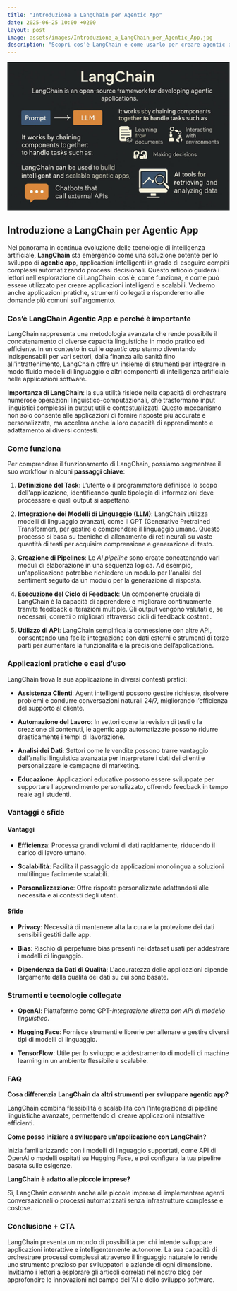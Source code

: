 ```yaml
---
title: "Introduzione a LangChain per Agentic App"
date: 2025-06-25 10:00 +0200
layout: post
image: assets/images/Introduzione_a_LangChain_per_Agentic_App.jpg
description: "Scopri cos'è LangChain e come usarlo per creare agentic app intelligenti e scalabili; una guida completa per chi vuole innovare con sviluppo AI."
---
```


![Introduzione a LangChain per Agentic App](assets/images/Introduzione_a_LangChain_per_Agentic_App.jpg)

## Introduzione a LangChain per Agentic App

Nel panorama in continua evoluzione delle tecnologie di intelligenza artificiale, **LangChain** sta emergendo come una soluzione potente per lo sviluppo di **agentic app**, applicazioni intelligenti in grado di eseguire compiti complessi automatizzando processi decisionali. Questo articolo guiderà i lettori nell'esplorazione di LangChain: cos'è, come funziona, e come può essere utilizzato per creare applicazioni intelligenti e scalabili. Vedremo anche applicazioni pratiche, strumenti collegati e risponderemo alle domande più comuni sull'argomento. 

### Cos’è LangChain Agentic App e perché è importante

LangChain rappresenta una metodologia avanzata che rende possibile il concatenamento di diverse capacità linguistiche in modo pratico ed efficiente. In un contesto in cui le *agentic app* stanno diventando indispensabili per vari settori, dalla finanza alla sanità fino all'intrattenimento, LangChain offre un insieme di strumenti per integrare in modo fluido modelli di linguaggio e altri componenti di intelligenza artificiale nelle applicazioni software.

**Importanza di LangChain**: la sua utilità risiede nella capacità di orchestrare numerose operazioni linguistico-computazionali, che trasformano input linguistici complessi in output utili e contestualizzati. Questo meccanismo non solo consente alle applicazioni di fornire risposte più accurate e personalizzate, ma accelera anche la loro capacità di apprendimento e adattamento ai diversi contesti.

### Come funziona

Per comprendere il funzionamento di LangChain, possiamo segmentare il suo workflow in alcuni **passaggi chiave**:

1. **Definizione del Task**: L’utente o il programmatore definisce lo scopo dell'applicazione, identificando quale tipologia di informazioni deve processare e quali output si aspettano.

2. **Integrazione dei Modelli di Linguaggio (LLM)**: LangChain utilizza modelli di linguaggio avanzati, come il GPT (Generative Pretrained Transformer), per gestire e comprendere il linguaggio umano. Questo processo si basa su tecniche di allenamento di reti neurali su vaste quantità di testi per acquisire comprensione e generazione di testo.

3. **Creazione di Pipelines**: Le *AI pipeline* sono create concatenando vari moduli di elaborazione in una sequenza logica. Ad esempio, un'applicazione potrebbe richiedere un modulo per l'analisi del sentiment seguito da un modulo per la generazione di risposta.

4. **Esecuzione del Ciclo di Feedback**: Un componente cruciale di LangChain è la capacità di apprendere e migliorare continuamente tramite feedback e iterazioni multiple. Gli output vengono valutati e, se necessari, corretti o migliorati attraverso cicli di feedback costanti.

5. **Utilizzo di API**: LangChain semplifica la connessione con altre API, consentendo una facile integrazione con dati esterni e strumenti di terze parti per aumentare la funzionalità e la precisione dell’applicazione.

### Applicazioni pratiche e casi d’uso

LangChain trova la sua applicazione in diversi contesti pratici:

- **Assistenza Clienti**: Agent intelligenti possono gestire richieste, risolvere problemi e condurre conversazioni naturali 24/7, migliorando l’efficienza del supporto al cliente.
  
- **Automazione del Lavoro**: In settori come la revision di testi o la creazione di contenuti, le agentic app automatizzate possono ridurre drasticamente i tempi di lavorazione.

- **Analisi dei Dati**: Settori come le vendite possono trarre vantaggio dall’analisi linguistica avanzata per interpretare i dati dei clienti e personalizzare le campagne di marketing.

- **Educazione**: Applicazioni educative possono essere sviluppate per supportare l'apprendimento personalizzato, offrendo feedback in tempo reale agli studenti.

### Vantaggi e sfide

#### Vantaggi

- **Efficienza**: Processa grandi volumi di dati rapidamente, riducendo il carico di lavoro umano.

- **Scalabilità**: Facilita il passaggio da applicazioni monolingua a soluzioni multilingue facilmente scalabili.

- **Personalizzazione**: Offre risposte personalizzate adattandosi alle necessità e ai contesti degli utenti.

#### Sfide

- **Privacy**: Necessità di mantenere alta la cura e la protezione dei dati sensibili gestiti dalle app.

- **Bias**: Rischio di perpetuare bias presenti nei dataset usati per addestrare i modelli di linguaggio.

- **Dipendenza da Dati di Qualità**: L'accuratezza delle applicazioni dipende largamente dalla qualità dei dati su cui sono basate.

### Strumenti e tecnologie collegate

- **OpenAI**: Piattaforme come GPT-*integrazione diretta con API di modello linguistico*.

- **Hugging Face**: Fornisce strumenti e librerie per allenare e gestire diversi tipi di modelli di linguaggio.

- **TensorFlow**: Utile per lo sviluppo e addestramento di modelli di machine learning in un ambiente flessibile e scalabile.

### FAQ

**Cosa differenzia LangChain da altri strumenti per sviluppare agentic app?**

LangChain combina flessibilità e scalabilità con l'integrazione di pipeline linguistiche avanzate, permettendo di creare applicazioni interattive efficienti.

**Come posso iniziare a sviluppare un'applicazione con LangChain?**

Inizia familiarizzando con i modelli di linguaggio supportati, come API di OpenAI o modelli ospitati su Hugging Face, e poi configura la tua pipeline basata sulle esigenze.

**LangChain è adatto alle piccole imprese?**

Sì, LangChain consente anche alle piccole imprese di implementare agenti conversazionali o processi automatizzati senza infrastrutture complesse e costose.

### Conclusione + CTA

LangChain presenta un mondo di possibilità per chi intende sviluppare applicazioni interattive e intelligentemente autonome. La sua capacità di orchestrare processi complessi attraverso il linguaggio naturale lo rende uno strumento prezioso per sviluppatori e aziende di ogni dimensione. Invitiamo i lettori a esplorare gli articoli correlati nel nostro blog per approfondire le innovazioni nel campo dell'AI e dello sviluppo software.